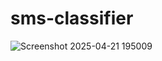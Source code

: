 # sms-classifier

![Screenshot 2025-04-21 195009](https://github.com/user-attachments/assets/0d4fd167-d75e-4a19-b1ae-0b110a99ca75)


